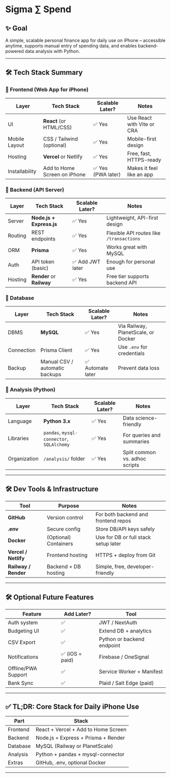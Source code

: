 # Sigma $\sum$ Spend

## ✨ Goal

A simple, scalable personal finance app for daily use on iPhone – accessible anytime, supports manual entry of spending data, and enables backend-powered data analysis with Python.

---

## 🛠️ Tech Stack Summary

### 📂 Frontend (Web App for iPhone)

| Layer          | Tech Stack                   | Scalable Later?   | Notes                      |
| -------------- | ---------------------------- | ----------------- | -------------------------- |
| UI             | **React** (or HTML/CSS)      | ✅ Yes             | Use React with Vite or CRA |
| Mobile Layout  | CSS / Tailwind (optional)    | ✅ Yes             | Mobile-first design        |
| Hosting        | **Vercel** or Netlify        | ✅ Yes             | Free, fast, HTTPS-ready    |
| Installability | Add to Home Screen on iPhone | ✅ Yes (PWA later) | Makes it feel like an app  |

### 🔗 Backend (API Server)

| Layer   | Tech Stack                | Scalable Later? | Notes                                    |
| ------- | ------------------------- | --------------- | ---------------------------------------- |
| Server  | **Node.js + Express.js**  | ✅ Yes           | Lightweight, API-first design            |
| Routing | REST endpoints            | ✅ Yes           | Flexible API routes like `/transactions` |
| ORM     | **Prisma**                | ✅ Yes           | Works great with MySQL                   |
| Auth    | API token (basic)         | ✅ Add JWT later | Enough for personal use                  |
| Hosting | **Render** or **Railway** | ✅ Yes           | Free tier supports backend API           |

### 📆 Database

| Layer      | Tech Stack                     | Scalable Later?  | Notes                               |
| ---------- | ------------------------------ | ---------------- | ----------------------------------- |
| DBMS       | **MySQL**                      | ✅ Yes            | Via Railway, PlanetScale, or Docker |
| Connection | Prisma Client                  | ✅ Yes            | Use `.env` for credentials          |
| Backup     | Manual CSV / automatic backups | ✅ Automate later | Prevent data loss                   |

### 🔬 Analysis (Python)

| Layer        | Tech Stack                                | Scalable Later? | Notes                          |
| ------------ | ----------------------------------------- | --------------- | ------------------------------ |
| Language     | **Python 3.x**                            | ✅ Yes           | Data science-friendly          |
| Libraries    | `pandas`, `mysql-connector`, `SQLAlchemy` | ✅ Yes           | For queries and summaries      |
| Organization | `/analysis/` folder                       | ✅ Yes           | Split common vs. adhoc scripts |

---

## 🛠️ Dev Tools & Infrastructure

| Tool                 | Purpose               | Notes                                |
| -------------------- | --------------------- | ------------------------------------ |
| **GitHub**           | Version control       | For both backend and frontend repos  |
| **.env**             | Secure config         | Store DB/API keys safely             |
| **Docker**           | (Optional) Containers | Use for DB or full stack setup later |
| **Vercel / Netlify** | Frontend hosting      | HTTPS + deploy from Git              |
| **Railway / Render** | Backend + DB hosting  | Simple, free, developer-friendly     |

---

## 🛠️ Optional Future Features

| Feature             | Add Later?     | Tool                       |
| ------------------- | -------------- | -------------------------- |
| Auth system         | ✅              | JWT / NextAuth             |
| Budgeting UI        | ✅              | Extend DB + analytics      |
| CSV Export          | ✅              | Python or backend endpoint |
| Notifications       | ✅ (iOS = paid) | Firebase / OneSignal       |
| Offline/PWA Support | ✅              | Service Worker + Manifest  |
| Bank Sync           | ✅              | Plaid / Salt Edge (paid)   |

---

## ✅ TL;DR: Core Stack for Daily iPhone Use

| Part     | Stack                               |
| -------- | ----------------------------------- |
| Frontend | React + Vercel + Add to Home Screen |
| Backend  | Node.js + Express + Prisma + Render |
| Database | MySQL (Railway or PlanetScale)      |
| Analysis | Python + pandas + mysql-connector   |
| Extras   | GitHub, .env, optional Docker       |

---


